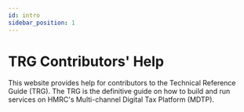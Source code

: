 ```yaml
---
id: intro
sidebar_position: 1
---
```


# TRG Contributors' Help

This website provides help for contributors to the Technical Reference Guide (TRG). The TRG is the definitive guide on how to build and run services on HMRC's Multi-channel Digital Tax Platform (MDTP).

 


 